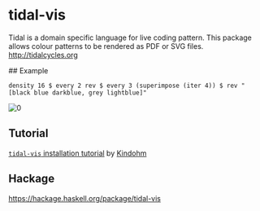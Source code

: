 # tidal-vis

Tidal is a domain specific language for live coding pattern. This package allows colour patterns to be rendered as PDF or SVG files. http://tidalcycles.org

## Example

```
density 16 $ every 2 rev $ every 3 (superimpose (iter 4)) $ rev "[black blue darkblue, grey lightblue]"
```
![0](https://i.imgur.com/MPbpH0n.jpg)

## Tutorial

[`tidal-vis` installation tutorial](http://blog.kindohm.com/2016/09/02/tidal-vis) by [Kindohm](http://github.com/kindohm)

## Hackage

https://hackage.haskell.org/package/tidal-vis
